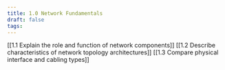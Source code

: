 ```yaml
---
title: 1.0 Network Fundamentals
draft: false
tags:
---
```

[[1.1 Explain the role and function of network components]]
[[1.2 Describe characteristics of network topology architectures]]
[[1.3 Compare physical interface and cabling types]]
